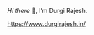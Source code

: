 *Hi there* 👋, 
I’m Durgi Rajesh.

https://www.durgirajesh.in/

<!---
durgirajesh/durgirajesh is a ✨ special ✨ repository because its `README.md` (this file) appears on your GitHub profile.
You can click the Preview link to take a look at your changes.
--->
